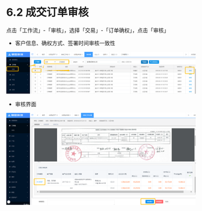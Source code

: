 # 6.2 成交订单审核

点击「工作流」-「审核」，选择「交易」-「订单确权」，点击「审核」

* 客户信息、确权方式、签署时间审核一致性

![](/assets/import.png成交)

* 审核界面

![](/assets/import.png123456)

